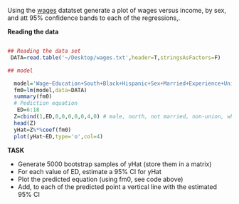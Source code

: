 

Using the [wages](https://github.com/gdlc/STAT_COMP/blob/master/wages.txt) datatset generate a plot of wages versus income, by sex, and att 95% confidence bands to each of the regressions,.

**Reading the data**

```r

## Reading the data set
 DATA=read.table('~/Desktop/wages.txt',header=T,stringsAsFactors=F)

## model

  model='Wage~Education+South+Black+Hispanic+Sex+Married+Experience+Union'  
  fm0=lm(model,data=DATA)
  summary(fm0)
  # Pediction equation
   ED=6:18
  Z=cbind(1,ED,0,0,0,0,0,4,0) # male, north, not married, non-union, white, 4 yr of experience
  head(Z)
  yHat=Z%*%coef(fm0)
  plot(yHat~ED,type='o',col=4)

```


**TASK**
   - Generate 5000 bootstrap samples of yHat (store them in a matrix)
   - For each value of ED, estimate a 95% CI for yHat
   - Plot the predicted equation (using fm0, see code above)
   - Add, to each of the predicted point a vertical line with the estimated 95% CI 
